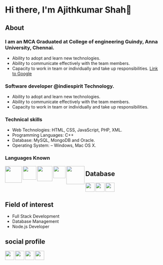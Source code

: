 # Hi there, I'm Ajithkumar Shah👋

## About

### I am an MCA Graduated at College of engineering Guindy, Anna University, Chennai.
- Ability to adopt and learn new technologies.
- Ability to communicate effectively with the team members.
- Capacity to work in team or individually and take up responsibilities.
[Link to Google](https://www.google.com)

### Software developer @indiespirit Technology.
- Ability to adopt and learn new technologies.
- Ability to communicate effectively with the team members.
- Capacity to work in team or individually and take up responsibilities.


### Technical skills
- Web Technologies: HTML, CSS, JavaScript, PHP, XML.
- Programming Languages: C++
- Database: MySQL, MongoDB and Oracle.
- Operating System: – Windows, Mac OS X.

### Languages Known


<img align="left" width="55px" src="https://www.docker.com/wp-content/uploads/2022/03/vertical-logo-monochromatic.png" />
<img align="left" width="45px" src="https://upload.wikimedia.org/wikipedia/commons/thumb/9/99/Unofficial_JavaScript_logo_2.svg/480px-Unofficial_JavaScript_logo_2.svg.png" />
<img align="left" width="50px" src="ht![image](https://user-images.githubusercontent.com/76985845/181020846-c388918d-a48d-4723-9149-12ae9ee19d7c.png)
tps://www.drupal.org/files/project-images/bootstrap-stack.png" />
<img align="left" width="40px" src="https://www.javatpoint.com/js/nodejs/images/node-js-tutorial.png" />
<img align="left" width="60px" src="https://upload.wikimedia.org/wikipedia/commons/2/27/PHP-logo.svg" />



## Database
<img align="left" width="30px" src="https://encrypted-tbn0.gstatic.com/images?q=tbn:ANd9GcSAeQomtQzuDAjcc_cHuseCgWVpJeBCQ7U_Eg&usqp=CAU" />
<img align="left" width="30px" src="https://upload.wikimedia.org/wikipedia/commons/thumb/9/93/MongoDB_Logo.svg/2560px-MongoDB_Logo.svg.png" />
<img align="center" width="30px" src="https://www.freepnglogos.com/uploads/logo-mysql-png/logo-mysql-mysql-logo-png-images-are-download-crazypng-21.png" />

## Field of interest
- Full Stack Development
- Database Management
- Node.js Developer

## social profile

[<img align="left" width="30px" src="https://upload.wikimedia.org/wikipedia/commons/thumb/4/40/HackerRank_Icon-1000px.png/240px-HackerRank_Icon-1000px.png" />][hackerrank]
[<img align="left" width="30px" src="https://cdn-icons-png.flaticon.com/512/174/174857.png" />][linkedin]
[<img align="left" width="30px" src="https://upload.wikimedia.org/wikipedia/commons/thumb/e/e7/Instagram_logo_2016.svg/768px-Instagram_logo_2016.svg.png" />][instagram]
[<img align="left" width="30px" src="https://upload.wikimedia.org/wikipedia/commons/thumb/e/e7/Instagram_logo_2016.svg/768px-Instagram_logo_2016.svg.png" />][instagram]














[linkedin]: https://www.linkedin.com/in/ajithkumar-shah-j-k-9a5788182/
[instagram]: https://www.instagram.com/ajith._.shah/
[hackerrank]: https://www.hackerrank.com/ajithkumarshah16
